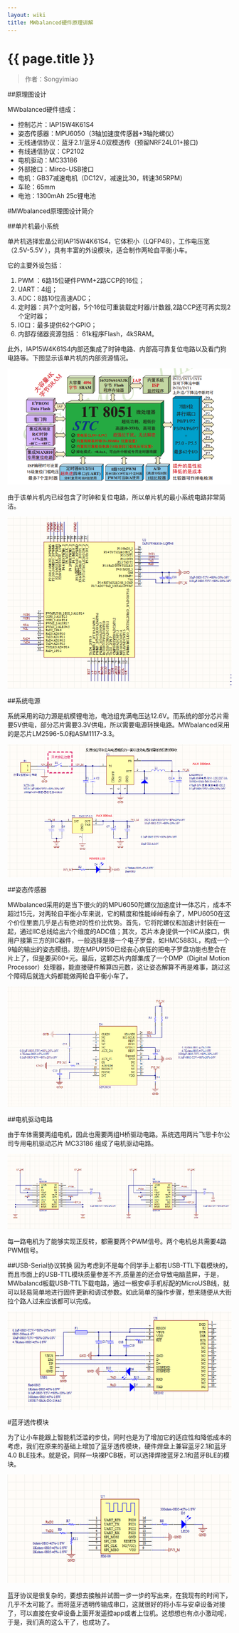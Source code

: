 ```yaml
---
layout: wiki
title: MWbalanced硬件原理讲解
---
```


# {{ page.title }}

> 作者：Songyimiao

##原理图设计

MWbalanced硬件组成：

* 控制芯片：IAP15W4K61S4
* 姿态传感器：MPU6050（3轴加速度传感器+3轴陀螺仪）
* 无线通信协议：蓝牙2.1/蓝牙4.0双模透传（预留NRF24L01+接口) 
* 有线通信协议：CP2102
* 电机驱动：MC33186
* 外部接口：Mirco-USB接口
* 电机：GB37减速电机（DC12V，减速比30，转速365RPM）
* 车轮：65mm
* 电池：1300mAh 25c锂电池

#MWbalanced原理图设计简介

##单片机最小系统

单片机选择宏晶公司IAP15W4K61S4，它体积小（LQFP48），工作电压宽（2.5V-5.5V
），具有丰富的外设模块，适合制作两轮自平衡小车。

它的主要外设包括：

1. PWM ：6路15位硬件PWM+2路CCP的16位；
2. UART：4组；
3. ADC：8路10位高速ADC；
3. 定时器：共7个定时器，5个16位可重装载定时器/计数器,2路CCP还可再实现2个定时器；
5. IO口：最多提供62个GPIO；
6. 内部存储器资源包括： 61k程序Flash，4kSRAM。

此外，IAP15W4K61S4内部还集成了时钟电路、内部高可靠复位电路以及看门狗电路等。下图显示该单片机的内部资源情况。

![](/img/wiki/hardware-basic-01.png)

由于该单片机内已经包含了时钟和复位电路，所以单片机的最小系统电路非常简洁。

![](/img/wiki/hardware-basic-02.png)


##系统电源

系统采用的动力源是航模锂电池，电池组充满电压达12.6V。而系统的部分芯片需要5V供电，部分芯片需要3.3V供电，所以需要电源转换电路。MWbalanced采用的是芯片LM2596-5.0和ASM1117-3.3。

![power](/img/wiki/hardware-basic-03.png) 


##姿态传感器

MWbalanced采用的是当下很火的的MPU6050陀螺仪加速度计一体芯片，成本不超过15元，对两轮自平衡小车来说，它的精度和性能绰绰有余了，MPU6050在这个价位里面几乎是占有绝对的性价比优势。首先，它将陀螺仪和加速计封装在一起，通过IIC总线给出六个维度的ADC值；其次，芯片本身提供一个IIC从接口，供用户接第三方的IIC器件，一般选择是接一个电子罗盘，如HMC5883L，构成一个9轴的输出的姿态模组。现在MPU9150已经丧心病狂的把电子罗盘功能也整合在片上了，但是要买60+元。最后，这颗芯片内部集成了一个DMP（Digital Motion Processor）处理器，能直接硬件解算四元数，这让姿态解算不再是难事，跳过这个障碍后就连大妈都能做两轮自平衡小车了。

![](/img/wiki/hardware-basic-04.png) 

##电机驱动电路

由于车体需要两组电机，因此也需要两组H桥驱动电路。系统选用两片飞思卡尔公司专用电机驱动芯片 MC33186 组成了电机驱动电路。

![](/img/wiki/hardware-basic-07.png) 

每一路电机为了能够实现正反转，都需要两个PWM信号。两个电机总共需要4路PWM信号。


##USB-Serial协议转换
因为考虑到不是每个同学手上都有USB-TTL下载模块的，而且市面上的USB-TTL模块质量参差不齐,质量差的还会导致电脑蓝屏，于是，MWbalancd板载USB-TTL下载电路，通过一根安卓手机标配的MicroUSB线，就可以轻易简单地进行固件更新和调试参数。如此简单的操作步骤，想来随便从大街拉个路人过来应该都可以完成。

![](/img/wiki/hardware-basic-05.png) 

#蓝牙透传模块

为了让小车能跟上智能机泛滥的步伐，同时也是为了增加它的适应性和降低成本的考虑，我们在原来的基础上增加了蓝牙透传模块，硬件焊盘上兼容蓝牙2.1和蓝牙4.0 BLE技术。就是说，同样一块裸PCB板，可以选择焊接蓝牙2.1和蓝牙BLE的模块。

![](/img/wiki/hardware-basic-06.png) 

蓝牙协议是很复杂的，要想去接触并试图一步一步的写出来，在我现有的时间下，几乎不太可能了。而将蓝牙透明传输成串口，这就很好的将小车与安卓设备对接了，可以直接在安卓设备上面开发遥控app或者上位机。这想想也有点小激动呢，于是，我们真的这么干了，也成功了。